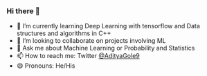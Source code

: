 ### Hi there 👋



<!-- - 🔭 I’m currently working on -->
- 🌱 I’m currently learning Deep Learning with tensorflow and Data structures and algorithms in C++
- 👯 I’m looking to collaborate on projects involving ML
- 💬 Ask me about Machine Learning or Probability and Statistics
- 📫 How to reach me: Twitter [@AdityaGole9](https://twitter.com/AdityaGole9)
- 😄 Pronouns: He/His
<!-- - ⚡ Fun fact: ...-->

